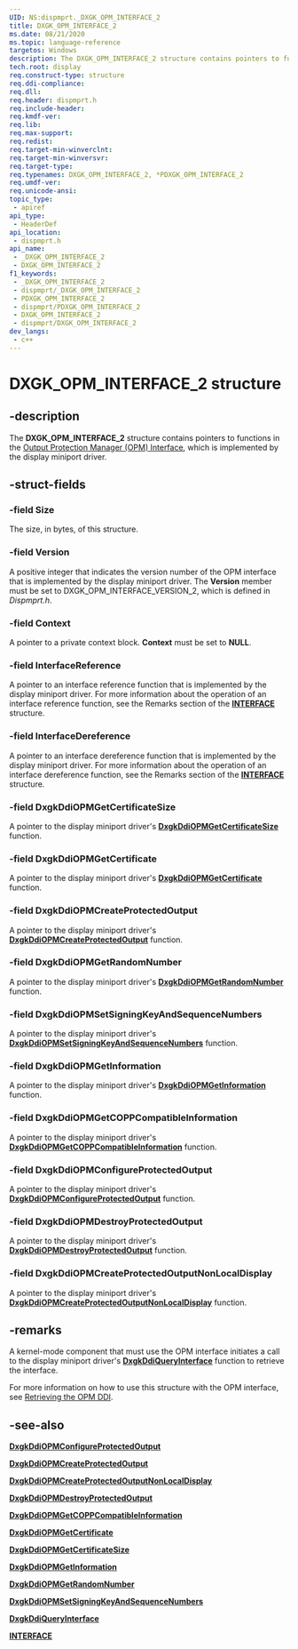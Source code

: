 ```yaml
---
UID: NS:dispmprt._DXGK_OPM_INTERFACE_2
title: DXGK_OPM_INTERFACE_2
ms.date: 08/21/2020
ms.topic: language-reference
targetos: Windows
description: The DXGK_OPM_INTERFACE_2 structure contains pointers to functions in the Output Protection Manager (OPM) Interface, which is implemented by the display miniport driver.
tech.root: display
req.construct-type: structure
req.ddi-compliance: 
req.dll: 
req.header: dispmprt.h
req.include-header: 
req.kmdf-ver: 
req.lib: 
req.max-support: 
req.redist: 
req.target-min-winverclnt: 
req.target-min-winversvr: 
req.target-type: 
req.typenames: DXGK_OPM_INTERFACE_2, *PDXGK_OPM_INTERFACE_2
req.umdf-ver: 
req.unicode-ansi: 
topic_type:
 - apiref
api_type:
 - HeaderDef
api_location:
 - dispmprt.h
api_name:
 - _DXGK_OPM_INTERFACE_2
 - DXGK_OPM_INTERFACE_2
f1_keywords:
 - _DXGK_OPM_INTERFACE_2
 - dispmprt/_DXGK_OPM_INTERFACE_2
 - PDXGK_OPM_INTERFACE_2
 - dispmprt/PDXGK_OPM_INTERFACE_2
 - DXGK_OPM_INTERFACE_2
 - dispmprt/DXGK_OPM_INTERFACE_2
dev_langs:
 - c++
---
```


# DXGK_OPM_INTERFACE_2 structure


## -description

The **DXGK_OPM_INTERFACE_2** structure contains pointers to functions in the [Output Protection Manager (OPM) Interface](/windows-hardware/drivers/display/supporting-output-protection-manager), which is implemented by the display miniport driver.

## -struct-fields

### -field Size

The size, in bytes, of this structure.

### -field Version

A positive integer that indicates the version number of the OPM interface that is implemented by the display miniport driver. The **Version** member must be set to DXGK_OPM_INTERFACE_VERSION_2, which is defined in *Dispmprt.h*.

### -field Context

A pointer to a private context block. **Context** must be set to **NULL**.

### -field InterfaceReference

A pointer to an interface reference function that is implemented by the display miniport driver. For more information about the operation of an interface reference function, see the Remarks section of the [**INTERFACE**](../wdm/ns-wdm-_interface.md) structure.

### -field InterfaceDereference

A pointer to an interface dereference function that is implemented by the display miniport driver. For more information about the operation of an interface dereference function, see the Remarks section of the [**INTERFACE**](../wdm/ns-wdm-_interface.md) structure.

### -field DxgkDdiOPMGetCertificateSize

A pointer to the display miniport driver's [**DxgkDdiOPMGetCertificateSize**](nc-dispmprt-dxgkddi_opm_get_certificate_size.md) function.

### -field DxgkDdiOPMGetCertificate

A pointer to the display miniport driver's [**DxgkDdiOPMGetCertificate**](nc-dispmprt-dxgkddi_opm_get_certificate.md) function.

### -field DxgkDdiOPMCreateProtectedOutput

A pointer to the display miniport driver's [**DxgkDdiOPMCreateProtectedOutput**](nc-dispmprt-dxgkddi_opm_create_protected_output.md) function.

### -field DxgkDdiOPMGetRandomNumber

A pointer to the display miniport driver's [**DxgkDdiOPMGetRandomNumber**](nc-dispmprt-dxgkddi_opm_get_random_number.md) function.

### -field DxgkDdiOPMSetSigningKeyAndSequenceNumbers

A pointer to the display miniport driver's [**DxgkDdiOPMSetSigningKeyAndSequenceNumbers**](nc-dispmprt-dxgkddi_opm_set_signing_key_and_sequence_numbers.md) function.

### -field DxgkDdiOPMGetInformation

A pointer to the display miniport driver's [**DxgkDdiOPMGetInformation**](nc-dispmprt-dxgkddi_opm_get_information.md) function.

### -field DxgkDdiOPMGetCOPPCompatibleInformation

A pointer to the display miniport driver's [**DxgkDdiOPMGetCOPPCompatibleInformation**](nc-dispmprt-dxgkddi_opm_get_copp_compatible_information.md) function.

### -field DxgkDdiOPMConfigureProtectedOutput

A pointer to the display miniport driver's [**DxgkDdiOPMConfigureProtectedOutput**](nc-dispmprt-dxgkddi_opm_configure_protected_output.md) function.

### -field DxgkDdiOPMDestroyProtectedOutput

A pointer to the display miniport driver's [**DxgkDdiOPMDestroyProtectedOutput**](nc-dispmprt-dxgkddi_opm_destroy_protected_output.md) function.

### -field DxgkDdiOPMCreateProtectedOutputNonLocalDisplay

A pointer to the display miniport driver's [**DxgkDdiOPMCreateProtectedOutputNonLocalDisplay**](nc-dispmprt-dxgkddi_opm_create_protected_output_nonlocal_display.md) function.

## -remarks

A kernel-mode component that must use the OPM interface initiates a call to the display miniport driver's [**DxgkDdiQueryInterface**](nc-dispmprt-dxgkddi_query_interface) function to retrieve the interface.

For more information on how to use this structure with the OPM interface, see [Retrieving the OPM DDI](/windows-hardware/drivers/display/retrieving-the-opm-ddi).

## -see-also

[**DxgkDdiOPMConfigureProtectedOutput**](nc-dispmprt-dxgkddi_opm_configure_protected_output.md)

[**DxgkDdiOPMCreateProtectedOutput**](nc-dispmprt-dxgkddi_opm_create_protected_output.md)

[**DxgkDdiOPMCreateProtectedOutputNonLocalDisplay**](nc-dispmprt-dxgkddi_opm_create_protected_output_nonlocal_display.md)

[**DxgkDdiOPMDestroyProtectedOutput**](nc-dispmprt-dxgkddi_opm_destroy_protected_output.md)

[**DxgkDdiOPMGetCOPPCompatibleInformation**](nc-dispmprt-dxgkddi_opm_get_copp_compatible_information.md)

[**DxgkDdiOPMGetCertificate**](nc-dispmprt-dxgkddi_opm_get_certificate.md)

[**DxgkDdiOPMGetCertificateSize**](nc-dispmprt-dxgkddi_opm_get_certificate_size.md)

[**DxgkDdiOPMGetInformation**](nc-dispmprt-dxgkddi_opm_get_information.md)

[**DxgkDdiOPMGetRandomNumber**](nc-dispmprt-dxgkddi_opm_get_random_number.md)

[**DxgkDdiOPMSetSigningKeyAndSequenceNumbers**](nc-dispmprt-dxgkddi_opm_set_signing_key_and_sequence_numbers.md)

[**DxgkDdiQueryInterface**](nc-dispmprt-dxgkddi_query_interface.md)

[**INTERFACE**](../wdm/ns-wdm-_interface.md)